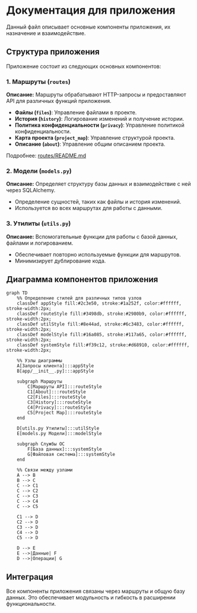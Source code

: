 # Документация для приложения

Данный файл описывает основные компоненты приложения, их назначение и взаимодействие.

## Структура приложения

Приложение состоит из следующих основных компонентов:

### 1. **Маршруты (`routes`)**

**Описание:** Маршруты обрабатывают HTTP-запросы и предоставляют API для различных функций приложения.

- **Файлы (`files`)**: Управление файлами в проекте.
- **История (`history`)**: Логирование изменений и получение истории.
- **Политика конфиденциальности (`privacy`)**: Управление политикой конфиденциальности.
- **Карта проекта (`project_map`)**: Управление структурой проекта.
- **Описание (`about`)**: Управление общим описанием проекта.

Подробнее: [routes/README.md](routes/README.md)

### 2. **Модели (`models.py`)**

**Описание:** Определяет структуру базы данных и взаимодействие с ней через SQLAlchemy.

- Определение сущностей, таких как файлы и история изменений.
- Используется во всех маршрутах для работы с данными.

### 3. **Утилиты (`utils.py`)**

**Описание:** Вспомогательные функции для работы с базой данных, файлами и логированием.

- Обеспечивает повторно используемые функции для маршрутов.
- Минимизирует дублирование кода.

## Диаграмма компонентов приложения

```mermaid
graph TD
    %% Определение стилей для различных типов узлов
    classDef appStyle fill:#2c3e50, stroke:#1a252f, color:#ffffff, stroke-width:2px;
    classDef routeStyle fill:#3498db, stroke:#2980b9, color:#ffffff, stroke-width:2px;
    classDef utilStyle fill:#8e44ad, stroke:#6c3483, color:#ffffff, stroke-width:2px;
    classDef modelStyle fill:#16a085, stroke:#117a65, color:#ffffff, stroke-width:2px;
    classDef systemStyle fill:#f39c12, stroke:#d68910, color:#ffffff, stroke-width:2px;

    %% Узлы диаграммы
    A[Запросы клиента]:::appStyle
    B[app/__init__.py]:::appStyle

    subgraph Маршруты
        C[Маршруты API]:::routeStyle
        C1[About]:::routeStyle
        C2[Files]:::routeStyle
        C3[History]:::routeStyle
        C4[Privacy]:::routeStyle
        C5[Project Map]:::routeStyle
    end

    D[utils.py Утилиты]:::utilStyle
    E[models.py Модели]:::modelStyle

    subgraph Службы ОС
        F[База данных]:::systemStyle
        G[Файловая система]:::systemStyle
    end

    %% Связи между узлами
    A --> B
    B --> C
    C --> C1
    C --> C2
    C --> C3
    C --> C4
    C --> C5

    C1 --> D
    C2 --> D
    C3 --> D
    C4 --> D
    C5 --> D

    D --> E
    E -->|Данные| F
    D -->|Операции| G

```

## Интеграция

Все компоненты приложения связаны через маршруты и общую базу данных. Это обеспечивает модульность и гибкость в расширении функциональности.